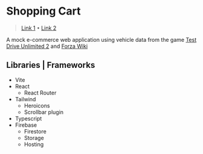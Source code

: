 # Shopping Cart

> [Link 1](https://shopping-cart-5f766.web.app/) • [Link 2](https://shopping-cart-5f766.firebaseapp.com/)


A mock e-commerce web application using vehicle data from the game [Test Drive Unlimited 2](https://testdrive.fandom.com/wiki/Test_Drive_Unlimited_2) and [Forza Wiki](https://forza.fandom.com)

## Libraries | Frameworks

- Vite
- React
  - React Router
- Tailwind
  - Heroicons
  - Scrollbar plugin
- Typescript
- Firebase
  - Firestore
  - Storage
  - Hosting
